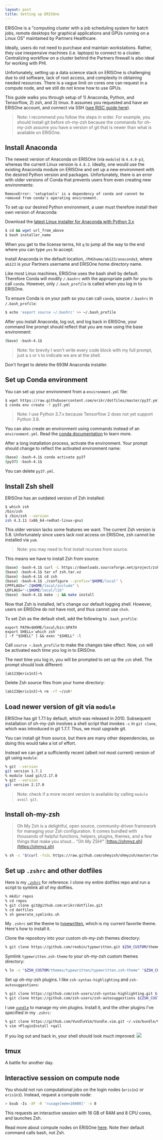 ```yaml
---
layout: post
title: Setting up ERISOne
---
```


ERISOne is a "computing cluster with a job scheduling system for batch jobs, remote desktops for graphical applications and GPUs running on a Linux OS" maintained by Partners Healthcare.

Ideally, users do not need to purchase and maintain workstations. Rather, they use inexpensive machines (i.e. laptops) to connect to a cluster. Centralizing workflow on a cluster behind the Partners firewall is also ideal for working with PHI.

Unfortunately, setting up a data science stack on ERISOne is challenging due to old software, lack of root access, and complexity in obtaining needed resources. There is a vague limit on cores one can request in a compute node, and we still do not know how to use GPUs.

This guide walks you through setup of 1) Anaconda, Python, and Tensorflow, 2) zsh, and 3) tmux. It assumes you requested and have an ERISOne account, and connect via SSH ([see RISC guide here](https://rc.partners.org/kb/article/2814)).

> Note: I recommend you follow the steps in order. For example, you should install git before oh-my-zsh because the commands for oh-my-zsh assume you have a version of git that is newer than what is available on ERISOne.

## Install Anaconda

The newest version of Anaconda on ERISOne (via `module`) is `4.4.0-p3`, whereas the current Linux version is `4.8.2`. Ideally, one would use the existing Anaconda module on ERISOne and set up a new environment with the desired Python version and packages. Unfortunately, there is an error with older versions of Conda that prevents users from even creating new environments:

```
RemoveError: 'setuptools' is a dependency of conda and cannot be removed from conda's operating environment.
```

To set up our desired Python environment, a user must therefore install their own version of Anaconda:

Download the [latest Linux installer for Anaconda with Python 3.x](https://www.anaconda.com/distribution/#download-section)

```bash
$ cd && wget url_from_above
$ bash installer_name
```

When you get to the license terms, hit `q` to jump all the way to the end where you can type `yes` to accept.

Install Anaconda in the default location, `/PHShome/ab123/anaconda3`, where `ab123` is your Partners username and ERISOne home directory name.

Like most Linux machines, ERISOne uses the bash shell by default. Therefore Conda will modify `/.bashrc` with the appropriate path for you to call `conda`. However, only `/.bash_profile` is called when you log in to ERISOne.

To ensure Conda is on your path so you can call `conda`, source `/.bashrc` in `/.bash_profile`:

```bash
$ echo 'export source ~/.bashrc' >> ~/.bash_profile
```

After you install Anaconda, log out, and log back in ERISOne, your command line prompt should reflect that you are now using the base environment:

```bash
(base) -bash-4.1$ 
```
> Note: for brevity I won't write every code block with my full prompt, just a `$` or `%` to indicate we are at the shell.

Don't forget to delete the 693M Anaconda installer.

## Set up Conda environment

You can set up your environment from a `environment.yml` file:
```bash
$ wget https://raw.githubusercontent.com/erikr/dotfiles/master/py37.yml
$ conda env create -f py37.yml

```

> Note: I use Python 3.7.x because Tensorflow 2 does not yet support Python 3.8.

You can also create an environment using commands instead of an `environment.yml`. Read the [conda documentation](https://docs.conda.io/projects/conda/en/latest/user-guide/tasks/manage-environments.html) to learn more.

After a long installation process, activate the environment. Your prompt should change to reflect the activated environment name:

```bash
(base) -bash-4.1$ conda activate py37
(py37) -bash-4.1$
```

You can delete `py37.yml`.


## Install Zsh shell

ERISOne has an outdated version of Zsh installed:

```bash
$ which zsh
/bin/zsh
$ /bin/zsh --version
zsh 4.3.11 (x86_64-redhat-linux-gnu)
```

This older version lacks some features we want. The current Zsh version is 5.8. Unfortunately since users lack root access on ERISOne, zsh cannot be installed via `yum`.

> Note: you may need to first install ncurses from source.

This means we have to install Zsh from source:

```bash
(base) -bash-4.1$ curl -L https://downloads.sourceforge.net/project/zsh/zsh/5.8/zsh-5.8.tar.xz > zsh.tar.xz
(base) -bash-4.1$ tar xf zsh.tar.xz
(base) -bash-4.1$ cd zsh
(base) -bash-4.1$ ./configure --prefix="$HOME/local" \
CPPFLAGS="-I$HOME/local/include" \
LDFLAGS="-L$HOME/local/lib"
(base) -bash-4.1$ make -j && make install
```

Now that Zsh is installed, let's change our default logging shell. However, users on ERISOne do not have root, and thus cannot use `chsh`.

To set Zsh as the default shell, add the following to `.bash_profile`:

```
export PATH=$HOME/local/bin:$PATH
export SHELL=`which zsh`
[ -f "$SHELL" ] && exec "$SHELL" -l
```

Call `source ~.bash_profile` to make the changes take effect. Now, `zsh` will be activated each time you log in to ERISOne.

The next time you log in, you will be prompted to set up the `zsh` shell. The prompt should look different:

```zsh
[ab123@eris1n3]~% 
```

Delete Zsh source files from your home directory:
```zsh
[ab123@eris1n3]~% rm -rf ~/zsh*
```


## Load newer version of git via `module`

ERISOne has git 1.7.1 by default, which was released in 2010. Subsequent installation of oh-my-zsh involves a shell script that invokes `-c` in `git clone`, which was introduced in git 1.7.7. Thus, we must upgrade git.

You can install git from source, but there are many other dependencies, so doing this would take a lot of effort.

Instead we can get a sufficiently recent (albeit not most current) version of git using `module`:

```zsh
% git --version
git version 1.7.1
% module load git/2.17.0
% git --version
git version 2.17.0
```

> Note: check if a more recent version is available by calling `module avail git`.


## Install oh-my-zsh

> Oh My Zsh is a delightful, open source, community-driven framework for managing your Zsh configuration. It comes bundled with thousands of helpful functions, helpers, plugins, themes, and a few things that make you shout... "Oh My ZSH!" [https://ohmyz.sh](https://ohmyz.sh)

```zsh
% sh -c "$(curl -fsSL https://raw.github.com/ohmyzsh/ohmyzsh/master/tools/install.sh)"
```

## Set up `.zshrc` and other dotfiles

Here is my [`.zshrc`](https://github.com/erikr/dotfiles/blob/master/.zshrc) for reference. I clone my entire dotfiles repo and run a script to symlink all of my dotfiles.

```zsh
% mkdir repos
% cd repos
% git clone git@github.com:erikr/dotfiles.git
% cd dotfiles
% sh generate_symlinks.sh
```

My `.zshrc` set the theme to [typewritten](https://github.com/reobin/typewritten), which is my current favorite theme. Here's how to install it.

Clone the repository into your custom oh-my-zsh themes directory:

```zsh
% git clone https://github.com/reobin/typewritten.git $ZSH_CUSTOM/themes/typewritten

```

Symlink `typewritten.zsh-theme` to your oh-my-zsh custom themes directory:

```zsh
% ln -s "$ZSH_CUSTOM/themes/typewritten/typewritten.zsh-theme" "$ZSH_CUSTOM/themes/typewritten.zsh-theme"
```

Set up oh-my-zsh plugins. I like `zsh-syntax-highlighting` and `zsh-autosuggestions`: 

```zsh
% git clone https://github.com/zsh-users/zsh-syntax-highlighting.git ${ZSH_CUSTOM:-~/.oh-my-zsh/custom}/plugins/zsh-syntax-highlighting
% git clone https://github.com/zsh-users/zsh-autosuggestions ${ZSH_CUSTOM:-~/.oh-my-zsh/custom}/plugins/zsh-autosuggestions
```

I use [`vundle`](https://github.com/VundleVim/Vundle.vim) to manage my vim plugins. Install it, and the other plugins I've specified in my `.zshrc`:

```zsh
% git clone https://github.com/VundleVim/Vundle.vim.git ~/.vim/bundle/Vundle.vim
% vim +PluginInstall +qall
```

If you log out and back in, your shell should look much improved:
![](/assets/zsh_erisone.png)


## tmux

A battle for another day.


## Interactive session on compute node

You should not run computational jobs on the login nodes (`eris1n2` or `eris1n3`). Instead, request a compute node:

```zsh
> bsub -Is -XF -R 'rusage[mem=16000]' -n 8
```

This requests an interactive session with 16 GB of RAM and 8 CPU cores, and launches Zsh.

Read more about compute nodes on ERISOne [here](https://rc.partners.org/kb/article/2680). Note their default command calls bash, not Zsh.